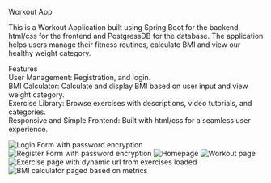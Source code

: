 Workout App

This is a Workout Application built using Spring Boot for the backend, html/css for the frontend and PostgressDB for the database. The application helps users manage their fitness routines, calculate BMI and view our healthy weight category.

Features <br>
User Management: Registration, and login. <br>
BMI Calculator: Calculate and display BMI based on user input and view weight category. <br>
Exercise Library: Browse exercises with descriptions, video tutorials, and categories. <br>
Responsive and Simple Frontend: Built with html/css for a seamless user experience. <br>

![Login Form with password encryption](https://github.com/user-attachments/assets/0de6ba0d-8247-4d1f-a698-bee93c3be455)
![Register Form with password encryption](https://github.com/user-attachments/assets/b37d103f-630c-4c08-8d50-e615c5d25da3)
![Homepage](https://github.com/user-attachments/assets/e99cf8c8-3611-45ea-be9b-f042bb3a837f)
![Workout page](https://github.com/user-attachments/assets/f278563b-5816-4ad3-bf77-d5335b0b812a)
![Exercise page with dynamic url from exercises loaded](https://github.com/user-attachments/assets/1692ae7a-c78d-4458-9b19-9d4d2ca41050)
![BMI calculator paged based on metrics](https://github.com/user-attachments/assets/90147c08-cfb2-4a55-a279-3caba02a88d2)
